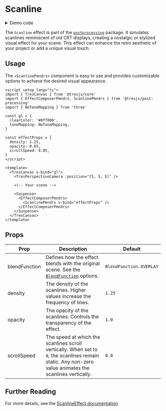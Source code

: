 # Scanline

<DocsDemoGUI>
  <ScanlineDemo />
</DocsDemoGUI>

<details>
  <summary>Demo code</summary>

  <<< @/.vitepress/theme/components/pmdrs/ScanlineDemo.vue{0}
</details>

The `Scanline` effect is part of the [`postprocessing`](https://pmndrs.github.io/postprocessing/public/docs/class/src/effects/ScanlineEffect.js~ScanlineEffect.html) package. It simulates scanlines reminiscent of old CRT displays, creating a nostalgic or stylized visual effect for your scene. This effect can enhance the retro aesthetic of your project or add a unique visual touch.

## Usage

The `<ScanlinePmndrs>` component is easy to use and provides customizable options to achieve the desired visual appearance.

```vue{3,11-15,24-28}
<script setup lang="ts">
import { TresCanvas } from '@tresjs/core'
import { EffectComposerPmndrs, ScanlinePmndrs } from '@tresjs/post-processing'
import { NoToneMapping } from 'three'

const gl = {
  clearColor: '#0ff000',
  toneMapping: NoToneMapping,
}

const effectProps = {
  density: 1.25,
  opacity: 0.65,
  scrollSpeed: 0.05,
}
</script>

<template>
  <TresCanvas v-bind="gl">
    <TresPerspectiveCamera :position="[5, 5, 5]" />

    <!-- Your scene -->

    <Suspense>
      <EffectComposerPmndrs>
        <ScanlinePmndrs v-bind="effectProps" />
      </EffectComposerPmndrs>
    </Suspense>
  </TresCanvas>
</template>
```

## Props

| Prop              | Description                                                                                                   | Default                   |
| ----------------- | ------------------------------------------------------------------------------------------------------------- | ------------------------- |
| blendFunction     | Defines how the effect blends with the original scene. See the [`BlendFunction`](https://pmndrs.github.io/postprocessing/public/docs/variable/index.html#static-variable-BlendFunction) options.                                                               | `BlendFunction.OVERLAY`   |
| density           | The density of the scanlines. Higher values increase the frequency of lines.                                  | `1.25`                    |
| opacity           | The opacity of the scanlines. Controls the transparency of the effect.                                       | `1.0`                     |
| scrollSpeed       | The speed at which the scanlines scroll vertically. When set to `0`, the scanlines remain static. Any non-zero value animates the scanlines vertically. | `0.0`                     |

## Further Reading

For more details, see the [ScanlineEffect documentation](https://pmndrs.github.io/postprocessing/public/docs/class/src/effects/ScanlineEffect.js~ScanlineEffect.html)
